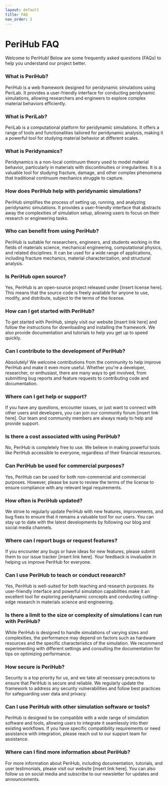 ```yaml
---
layout: default
title: FAQ
nav_order: 2
---
```


# PeriHub FAQ

Welcome to PeriHub! Below are some frequently asked questions (FAQs) to help you understand our project better.

### What is PeriHub?

PeriHub is a web framework designed for peridynamic simulations using PeriLab. It provides a user-friendly interface for conducting peridynamic simulations, allowing researchers and engineers to explore complex material behaviors efficiently.

### What is PeriLab?

PeriLab is a computational platform for peridynamic simulations. It offers a range of tools and functionalities tailored for peridynamic analysis, making it a powerful tool for studying material behavior at different scales.

### What is Peridynamics?

Peridynamics is a non-local continuum theory used to model material behavior, particularly in materials with discontinuities or irregularities. It is a valuable tool for studying fracture, damage, and other complex phenomena that traditional continuum mechanics struggle to capture.

### How does PeriHub help with peridynamic simulations?

PeriHub simplifies the process of setting up, running, and analyzing peridynamic simulations. It provides a user-friendly interface that abstracts away the complexities of simulation setup, allowing users to focus on their research or engineering tasks.

### Who can benefit from using PeriHub?

PeriHub is suitable for researchers, engineers, and students working in the fields of materials science, mechanical engineering, computational physics, and related disciplines. It can be used for a wide range of applications, including fracture mechanics, material characterization, and structural analysis.

### Is PeriHub open source?

Yes, PeriHub is an open-source project released under [insert license here]. This means that the source code is freely available for anyone to use, modify, and distribute, subject to the terms of the license.

### How can I get started with PeriHub?

To get started with PeriHub, simply visit our website [insert link here] and follow the instructions for downloading and installing the framework. We also provide documentation and tutorials to help you get up to speed quickly.

### Can I contribute to the development of PeriHub?

Absolutely! We welcome contributions from the community to help improve PeriHub and make it even more useful. Whether you're a developer, researcher, or enthusiast, there are many ways to get involved, from submitting bug reports and feature requests to contributing code and documentation.

### Where can I get help or support?

If you have any questions, encounter issues, or just want to connect with other users and developers, you can join our community forum [insert link here]. Our team and community members are always ready to help and provide support.

### Is there a cost associated with using PeriHub?

No, PeriHub is completely free to use. We believe in making powerful tools like PeriHub accessible to everyone, regardless of their financial resources.

### Can PeriHub be used for commercial purposes?

Yes, PeriHub can be used for both non-commercial and commercial purposes. However, please be sure to review the terms of the license to ensure compliance with any relevant legal requirements.

### How often is PeriHub updated?

We strive to regularly update PeriHub with new features, improvements, and bug fixes to ensure that it remains a valuable tool for our users. You can stay up to date with the latest developments by following our blog and social media channels.

### Where can I report bugs or request features?

If you encounter any bugs or have ideas for new features, please submit them to our issue tracker [insert link here]. Your feedback is invaluable in helping us improve PeriHub for everyone.

### Can I use PeriHub to teach or conduct research?

Yes, PeriHub is well-suited for both teaching and research purposes. Its user-friendly interface and powerful simulation capabilities make it an excellent tool for exploring peridynamic concepts and conducting cutting-edge research in materials science and engineering.

### Is there a limit to the size or complexity of simulations I can run with PeriHub?

While PeriHub is designed to handle simulations of varying sizes and complexities, the performance may depend on factors such as hardware resources and the specific characteristics of the simulation. We recommend experimenting with different settings and consulting the documentation for tips on optimizing performance.

### How secure is PeriHub?

Security is a top priority for us, and we take all necessary precautions to ensure that PeriHub is secure and reliable. We regularly update the framework to address any security vulnerabilities and follow best practices for safeguarding user data and privacy.

### Can I use PeriHub with other simulation software or tools?

PeriHub is designed to be compatible with a wide range of simulation software and tools, allowing users to integrate it seamlessly into their existing workflows. If you have specific compatibility requirements or need assistance with integration, please reach out to our support team for assistance.

### Where can I find more information about PeriHub?

For more information about PeriHub, including documentation, tutorials, and user testimonials, please visit our website [insert link here]. You can also follow us on social media and subscribe to our newsletter for updates and announcements.
